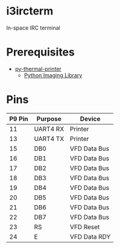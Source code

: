 i3ircterm
=========

In-space IRC terminal

Prerequisites
=============

* [py-thermal-printer](https://github.com/luopio/py-thermal-printer)
  * [Python Imaging Library](http://www.pythonware.com/products/pil/) 


Pins
====

| P9 Pin | Purpose  | Device        |
|--------|----------|---------------|
| 11     | UART4 RX | Printer       |
| 13     | UART4 TX | Printer       |
| 15     | DB0      | VFD Data Bus  |
| 16     | DB1      | VFD Data Bus  |
| 17     | DB2      | VFD Data Bus  |
| 18     | DB3      | VFD Data Bus  |
| 19     | DB4      | VFD Data Bus  |
| 20     | DB5      | VFD Data Bus  |
| 21     | DB6      | VFD Data Bus  |
| 22     | DB7      | VFD Data Bus  |
| 23     | RS       | VFD Reset     |
| 24     | E        | VFD Data RDY  |   
